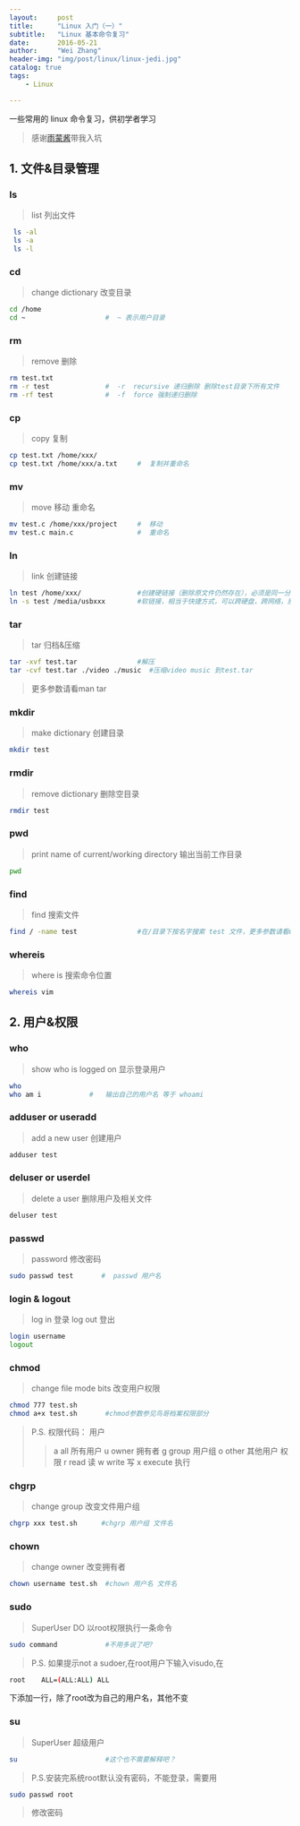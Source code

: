 ```yaml
---
layout:     post
title:      "Linux 入门（一）"
subtitle:   "Linux 基本命令复习"
date:       2016-05-21
author:     "Wei Zhang"
header-img: "img/post/linux/linux-jedi.jpg"
catalog: true
tags:
    - Linux

---
```


一些常用的 linux 命令复习，供初学者学习

>感谢[雨蒙酱](http://yumengxu.com)带我入坑

## 1. 文件&目录管理 

### ls
>list   列出文件

```bash	
 ls -al                  
 ls -a
 ls -l
```

### cd
>change dictionary 改变目录

```bash	
cd /home
cd ~                    #  ~ 表示用户目录
```

### rm
>remove 删除

```bash	
rm test.txt
rm -r test              #  -r  recursive 递归删除 删除test目录下所有文件
rm -rf test             #  -f  force 强制递归删除
```

### cp
>copy 复制

```bash
cp test.txt /home/xxx/
cp test.txt /home/xxx/a.txt     #  复制并重命名
```	

### mv

>move 移动 重命名

```bash 
mv test.c /home/xxx/project     #  移动
mv test.c main.c                #  重命名
```

### ln

>link 创建链接

```bash
ln test /home/xxx/              #创建硬链接（删除原文件仍然存在），必须是同一分区
ln -s test /media/usbxxx        #软链接，相当于快捷方式，可以跨硬盘，跨网络，原文件删除后失效
```

### tar

>tar 归档&压缩

```bash
tar -xvf test.tar               #解压
tar -cvf test.tar ./video ./music  #压缩video music 到test.tar
```

>更多参数请看man tar

### mkdir
>make dictionary 创建目录

```bash	
mkdir test      
```	

### rmdir
>remove dictionary 删除空目录

```bash	
rmdir test
```	
### pwd
>print name of current/working directory 输出当前工作目录

```bash
pwd
```	

### find
>find 搜索文件

```bash
find / -name test               #在/目录下按名字搜索 test 文件，更多参数请看man find
```

### whereis 
>where is 搜索命令位置

```bash
whereis vim
```

## 2. 用户&权限

### who
>show who is logged on 显示登录用户

```bash
who
who am i            #   输出自己的用户名 等于 whoami
```

### adduser or useradd
>add a new user 创建用户

```bash
adduser test
```

### deluser or userdel
>delete a user  删除用户及相关文件

```bash
deluser test
```	

### passwd

>password 修改密码

```bash
sudo passwd test       #  passwd 用户名
```	

### login & logout 

>log in 登录
>log out 登出

```bash
login username
logout
```	

### chmod
>change file mode bits 改变用户权限

```bash
chmod 777 test.sh 
chmod a+x test.sh       #chmod参数参见鸟哥档案权限部分
```

>P.S. 权限代码：
>用户
>>a all 所有用户
>>u owner 拥有者
>>g group 用户组
>>o other 其他用户
>权限
>>r read 读
>>w write 写
>>x execute 执行

### chgrp
>change group 改变文件用户组

```bash
chgrp xxx test.sh      #chgrp 用户组 文件名
```

### chown
>change owner 改变拥有者

```bash
chown username test.sh  #chown 用户名 文件名
```	

### sudo

>SuperUser DO 以root权限执行一条命令

```bash
sudo command            #不用多说了吧?
```

>P.S. 如果提示not a sudoer,在root用户下输入visudo,在

```bash
root    ALL=(ALL:ALL) ALL
```

下添加一行，除了root改为自己的用户名，其他不变

### su
>SuperUser 超级用户

```bash
su                      #这个也不需要解释吧？
```	

>P.S.安装完系统root默认没有密码，不能登录，需要用

```bash
sudo passwd root
```

>   修改密码


